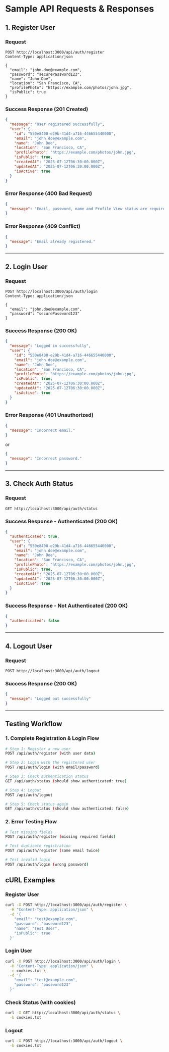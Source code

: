 # Sample API Requests & Responses

## 1. Register User

### Request
```http
POST http://localhost:3000/api/auth/register
Content-Type: application/json

{
  "email": "john.doe@example.com",
  "password": "securePassword123",
  "name": "John Doe",
  "location": "San Francisco, CA",
  "profilePhoto": "https://example.com/photos/john.jpg",
  "isPublic": true
}
```

### Success Response (201 Created)
```json
{
  "message": "User registered successfully",
  "user": {
    "id": "550e8400-e29b-41d4-a716-446655440000",
    "email": "john.doe@example.com",
    "name": "John Doe",
    "location": "San Francisco, CA",
    "profilePhoto": "https://example.com/photos/john.jpg",
    "isPublic": true,
    "createdAt": "2025-07-12T06:30:00.000Z",
    "updatedAt": "2025-07-12T06:30:00.000Z",
    "isActive": true
  }
}
```

### Error Response (400 Bad Request)
```json
{
  "message": "Email, password, name and Profile View status are required."
}
```

### Error Response (409 Conflict)
```json
{
  "message": "Email already registered."
}
```

---

## 2. Login User

### Request
```http
POST http://localhost:3000/api/auth/login
Content-Type: application/json

{
  "email": "john.doe@example.com",
  "password": "securePassword123"
}
```

### Success Response (200 OK)
```json
{
  "message": "Logged in successfully",
  "user": {
    "id": "550e8400-e29b-41d4-a716-446655440000",
    "email": "john.doe@example.com",
    "name": "John Doe",
    "location": "San Francisco, CA",
    "profilePhoto": "https://example.com/photos/john.jpg",
    "isPublic": true,
    "createdAt": "2025-07-12T06:30:00.000Z",
    "updatedAt": "2025-07-12T06:30:00.000Z",
    "isActive": true
  }
}
```

### Error Response (401 Unauthorized)
```json
{
  "message": "Incorrect email."
}
```
or
```json
{
  "message": "Incorrect password."
}
```

---

## 3. Check Auth Status

### Request
```http
GET http://localhost:3000/api/auth/status
```

### Success Response - Authenticated (200 OK)
```json
{
  "authenticated": true,
  "user": {
    "id": "550e8400-e29b-41d4-a716-446655440000",
    "email": "john.doe@example.com",
    "name": "John Doe",
    "location": "San Francisco, CA",
    "profilePhoto": "https://example.com/photos/john.jpg",
    "isPublic": true,
    "createdAt": "2025-07-12T06:30:00.000Z",
    "updatedAt": "2025-07-12T06:30:00.000Z",
    "isActive": true
  }
}
```

### Success Response - Not Authenticated (200 OK)
```json
{
  "authenticated": false
}
```

---

## 4. Logout User

### Request
```http
POST http://localhost:3000/api/auth/logout
```

### Success Response (200 OK)
```json
{
  "message": "Logged out successfully"
}
```

---

## Testing Workflow

### 1. Complete Registration & Login Flow
```bash
# Step 1: Register a new user
POST /api/auth/register (with user data)

# Step 2: Login with the registered user
POST /api/auth/login (with email/password)

# Step 3: Check authentication status
GET /api/auth/status (should show authenticated: true)

# Step 4: Logout
POST /api/auth/logout

# Step 5: Check status again
GET /api/auth/status (should show authenticated: false)
```

### 2. Error Testing Flow
```bash
# Test missing fields
POST /api/auth/register (missing required fields)

# Test duplicate registration
POST /api/auth/register (same email twice)

# Test invalid login
POST /api/auth/login (wrong password)
```

## cURL Examples

### Register User
```bash
curl -X POST http://localhost:3000/api/auth/register \
  -H "Content-Type: application/json" \
  -d '{
    "email": "test@example.com",
    "password": "password123",
    "name": "Test User",
    "isPublic": true
  }'
```

### Login User
```bash
curl -X POST http://localhost:3000/api/auth/login \
  -H "Content-Type: application/json" \
  -c cookies.txt \
  -d '{
    "email": "test@example.com",
    "password": "password123"
  }'
```

### Check Status (with cookies)
```bash
curl -X GET http://localhost:3000/api/auth/status \
  -b cookies.txt
```

### Logout
```bash
curl -X POST http://localhost:3000/api/auth/logout \
  -b cookies.txt
```
